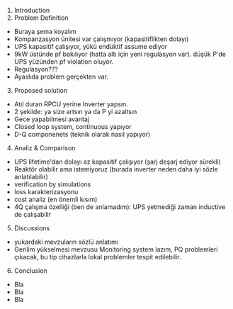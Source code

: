 1. Introduction
2. Problem Definition
  * Buraya şema koyalım
  * Kompanzasyon ünitesi var çalışmıyor (kapasitiflikten dolayı)
  * UPS kapasitif çalışıyor, yükü endüktif assume ediyor
  * 9kW üstünde pf bakılıyor (hatta altı için yeni regulasyon var). düşük P'de UPS yüzünden pf violation oluyor.
  * Regulasyon???
  * Ayaslıda problem gerçekten var.
3. Proposed solution
  * Atıl duran RPCU yerine Inverter yapsın.
  * 2 şekilde: ya size artsın ya da P yi azaltsın
  * Gece yapabilmesi avantaj
  * Closed loop system, continuous yapıyor
  * D-Q componenets (teknik olarak nasıl yapıyor)
4. Analiz & Comparison
  * UPS lifetime'dan dolayı az kapasitif çalışıyor (şarj deşarj ediyor sürekli)
  * Reaktör olabilir ama istemiyoruz (burada inverter neden daha iyi sözle anlatılabilir)
  * verification by simulations
  * loss karakterizasyonu
  * cost analiz (en önemli kısım)
  * 4Q çalışma özelliği (ben de anlamadım): UPS yetmediği zaman inductive de çalışabilir
5. Discussions
  * yukardaki mevzuların sözlü anlatımı
  * Gerilim yükselmesi mevzusu
  Monitoring system lazım, PQ problemleri çıkacak, bu tip cihazlarla lokal problemler tespit edilebilir.
6. Conclusion
  * Bla
  * Bla
  * Bla
  
